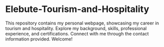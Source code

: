 # Elebute-Tourism-and-Hospitality
This repository contains my personal webpage, showcasing my career in tourism and hospitality. Explore my background, skills, professional experience, and certifications. Connect with me through the contact information provided. Welcome!
